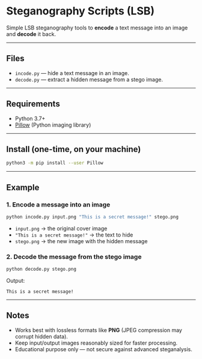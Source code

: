 # Steganography Scripts (LSB)

Simple LSB steganography tools to **encode** a text message into an image and **decode** it back.

---

## Files

* `incode.py` — hide a text message in an image.
* `decode.py` — extract a hidden message from a stego image.

---

## Requirements

* Python 3.7+
* [Pillow](https://pillow.readthedocs.io/en/stable/) (Python imaging library)

---

## Install (one-time, on your machine)

```bash
python3 -m pip install --user Pillow
```

---

## Example

### 1. Encode a message into an image

```bash
python incode.py input.png "This is a secret message!" stego.png
```

* `input.png` → the original cover image
* `"This is a secret message!"` → the text to hide
* `stego.png` → the new image with the hidden message

### 2. Decode the message from the stego image

```bash
python decode.py stego.png
```

Output:

```
This is a secret message!
```

---

## Notes

* Works best with lossless formats like **PNG** (JPEG compression may corrupt hidden data).
* Keep input/output images reasonably sized for faster processing.
* Educational purpose only — not secure against advanced steganalysis.
